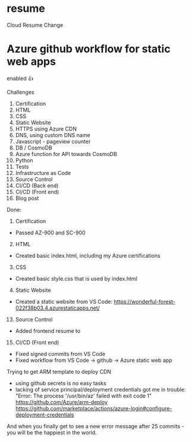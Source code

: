 # resume
Cloud Resume Change

# Azure github workflow for static web apps
enabled :+1:

Challenges
1. Certification
2. HTML
3. CSS
4. Static Website
5. HTTPS using Azure CDN
6. DNS, using custom DNS name
7. Javascript - pageview counter
8. DB / CosmoDB
9. Azure function for API towards CosmoDB
10. Python 
11. Tests
12. Infrastructure as Code
13. Source Control
14. CI/CD (Back end)
15. CI/CD (Front end)
16. Blog post

Done:
1. Certification
- Passed AZ-900 and SC-900
2. HTML
- Created basic index.html, including my Azure certifications
3. CSS
- Created basic style.css that is used by index.html
4. Static Website
- Created a static website from VS Code: https://wonderful-forest-022f38b03.4.azurestaticapps.net/


13. Source Control
- Added frontend resume to 
15. CI/CD (Front end)
- Fixed signed commits from VS Code
- Fixed workflow from VS Code -> github -> Azure static web app



Trying to get ARM template to deploy CDN
- using github secrets is no easy tasks
- lacking of service principal/deployment credentials got me in trouble:
    "Error: The process '/usr/bin/az' failed with exit code 1"
    https://github.com/Azure/arm-deploy
    https://github.com/marketplace/actions/azure-login#configure-deployment-credentials

And when you finally get to see a new error message after 25 commits - you will be the happiest in the world.